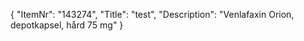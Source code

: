{
  "ItemNr": "143274",
  "Title": "test",
  "Description": "Venlafaxin Orion, depotkapsel, hård 75 mg"
}